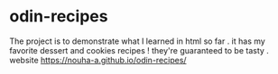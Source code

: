 # odin-recipes
The project is to demonstrate what I learned in html so far .
it has my favorite dessert and cookies recipes ! they're guaranteed to be tasty  .
website https://nouha-a.github.io/odin-recipes/

